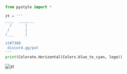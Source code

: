 ```py
from pystyle import *

zt = '''       
____  _______
  /      |                
 /       |
/___     |

zt#7380
 discord.gg/put
'''
print(Colorate.Horizontal(Colors.blue_to_cyan, logo))
```
<p align="left"> <img src="https://komarev.com/ghpvc/?username=x8g&label=Profile%20views&color=ff69b4&style=flat-square" alt="zt" /> </p>



 
